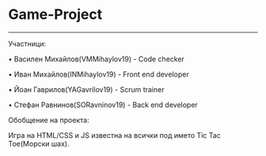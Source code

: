 # Game-Project
<hr>
Участници:


• Василен Михайлов(VMMihaylov19) - Code checker

• Иван Михайлов(INMihaylov19) - Front end developer

• Йоан Гаврилов(YAGavrilov19) - Scrum trainer

• Стефан Равнинов(SORavninov19) - Back end developer


Обобщение на проекта:

Игра на HTML/CSS и JS известна на всички под името Tic Tac Toe(Морски шах).

